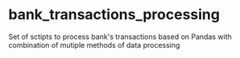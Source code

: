 # bank_transactions_processing
Set of sctipts to process bank's transactions  based on Pandas with combination of mutiple methods of data processing
